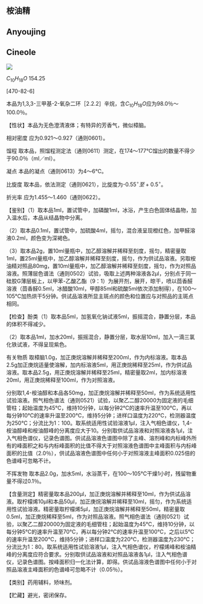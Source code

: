## 桉油精

## Anyoujing

## Cineole

<!-- H _ { 3 } C O CH3 CH3  -->
![](https://web-api.textin.com/ocr_image/external/48568dc5468328a7.jpg)

$C_{10}H_{18}O$ 154.25

[470-82-6]

本品为1,3,3-三甲基-2-氧杂二环［2.2.2］辛烷，含$C_{10}H_{18}O$应为98.0％～100.0％。

【性状】本品为无色澄清液体；有特异的芳香气，微似樟脑。

相对密度 应为0.921～0.927（通则0601）。

馏程 取本品，照馏程测定法（通则0611）测定，在174～177℃馏出的数量不得少于90.0％（ml／ml）。

凝点 本品的凝点（通则0613）为4～6℃。

比旋度 取本品，依法测定（通则0621），比旋度为-0.5$5^{\circ }至+0.5^{\circ }。$

折光率 应为1.455～1.460（通则0622）。

【鉴别】（1）取本品1ml，置试管中，加磷酸1ml，冰浴，产生白色固体结晶物，加入温水后，本品从结晶物中分离。

（2）取本品0.1ml，置试管中，加硫酸4ml，摇匀，混合液呈现橙红色，加甲醛溶液0.2ml，颜色变为深褐色。

（3）取本品2g，置10ml量瓶中，加乙醇溶解并稀释至刻度，摇匀，精密量取1ml，置25ml量瓶中，加乙醇溶解并稀释至刻度，摇匀，作为供试品溶液。另取桉油精对照品80mg，置10ml量瓶中，加乙醇溶解并稀释至刻度，摇匀，作为对照品溶液。照薄层色谱法（通则0502）试验，吸取上述两种溶液各2μl，分别点于同一硅胶G薄层板上，以甲苯-乙酸乙酯（9：1）为展开剂，展开，晾干，喷以茴香醛溶液（茴香醛0.5ml，冰醋酸10ml，甲醇85ml和硫酸5ml依次添加制得），在100～105℃加热烘干5分钟。供试品溶液所显主斑点的颜色和位置应与对照品的主斑点相同。

【检查】酚类（1）取本品5ml，加氢氧化钠试液5ml，振摇混合，静置分层，本品的体积不得减少。

（2）取本品1ml，加水20ml，振摇混合，静置分层，取水层10ml，加入一滴三氯化铁试液，不得呈现紫色。

有关物质 取樟脑1.0g，加正庚烷溶解并稀释至200ml，作为内标溶液。取本品2.5g加正庚烷适量使溶解，加内标溶液5ml，用正庚烷稀释至25ml，作为供试品溶液。取本品2.5g，用正庚烷溶解并稀释至25ml，精密量取2ml，加内标溶液20ml，用正庚烷稀释至100ml，作为对照溶液。

分别取1,4-桉油醇和本品各50mg，加正庚烷溶解并稀释至50ml，作为系统适用性试验溶液。照气相色谱法（通则0521）试验，以聚乙二醇20000为固定液的毛细管柱；起始温度为45℃，维持10分钟，以每分钟2℃的速率升温至100℃，再以每分钟10℃的速率升温至200℃，维持5分钟；进样口温度为220℃，检测器温度为250℃；分流比为1：100。取系统适用性试验溶液1μl，注入气相色谱仪，1,4-桉油醇峰和桉油醇峰的分离度应大于10。分别取供试品溶液和对照溶液各1μl，注入气相色谱仪，记录色谱图。供试品溶液色谱图中除了主峰、溶剂峰和内标峰外所有的峰面积之和与内标峰面积的比值不得大于对照溶液色谱图中主峰面积与内标峰面积的比值（2.0％），供试品溶液色谱图中任何小于对照溶液主峰面积0.025倍的色谱峰可忽略不计。

不挥发物 取本品2.0g，加水5ml，水浴蒸干，在100～105℃干燥1小时，残留物重量不得过0.1％。

【含量测定】精密量取本品200μl，加正庚烷溶解并稀释至10ml，作为供试品溶液。取柠檬烯10μl和本品50μl，加正庚烷溶解并稀释至10ml，摇匀，作为系统适用性试验溶液。精密量取柠檬烯5μl，加正庚烷溶解并稀释至50ml，精密量取0.5ml，加正庚烷稀释至5ml，作为对照品溶液。照气相色谱法（通则0521）试验，以聚乙二醇20000为固定液的毛细管柱；起始温度为45℃，维持10分钟，以每分钟5℃的速率升温至70℃，再以每分钟2℃的速率升温至100℃，之后以5℃的速率升温至200℃，维持5分钟；进样口温度为220℃，检测器温度为230℃；分流比为1：80。取系统适用性试验溶液1μl，注入气相色谱仪，柠檬烯峰和桉油精峰的分离度应符合要求。分别取供试品溶液和对照品溶液各1μl，注入气相色谱仪，记录色谱图。按峰面积归一化法计算，即得。供试品溶液色谱图中任何小于对照品溶液主峰面积的色谱峰可忽略不计（0.05％）。

【类别】药用辅料，矫味剂。

【贮藏】避光，密闭保存。